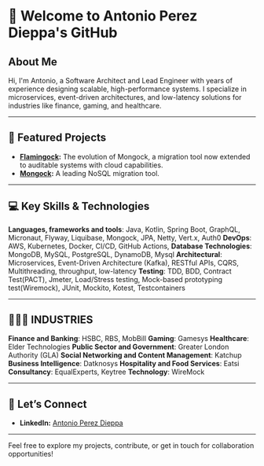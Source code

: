 # 👋 Welcome to Antonio Perez Dieppa's GitHub  

## About Me  
Hi, I'm Antonio, a Software Architect and Lead Engineer with years of experience designing scalable, high-performance systems. I specialize in microservices, event-driven architectures, and low-latency solutions for industries like finance, gaming, and healthcare.  

---

## 🚀 Featured Projects  
- **[Flamingock](https://github.com/mongock/flamingock-project):** The evolution of Mongock, a migration tool now extended to auditable systems with cloud capabilities.  
- **[Mongock](https://github.com/mongock/mongock):** A leading NoSQL migration tool.

---

## 💻 Key Skills & Technologies  
**Languages, frameworks and tools**: Java, Kotlin, Spring Boot, GraphQL, Micronaut, Flyway, Liquibase, Mongock, JPA, Netty, Vert.x, Auth0
**DevOps**: AWS, Kubernetes, Docker, CI/CD, GitHub Actions,
**Database Technologies**: MongoDB, MySQL, PostgreSQL, DynamoDB, Mysql
**Architectural**: Microservices, Event-Driven Architecture (Kafka), RESTful APIs, CQRS, Multithreading, throughput, low-latency
**Testing**: TDD, BDD, Contract Test(PACT), Jmeter, Load/Stress testing, Mock-based prototyping test(Wiremock), JUnit, Mockito, Kotest, Testcontainers

---

## 👨🏼‍🎓 INDUSTRIES
**Finance and Banking**: HSBC, RBS, MobBill
**Gaming**: Gamesys
**Healthcare**: Elder Technologies
**Public Sector and Government**: Greater London Authority (GLA) 
**Social Networking and Content Management**: Katchup
**Business Intelligence**: Datknosys
**Hospitality and Food Services**: Eatsi
**Consultancy**: EqualExperts, Keytree
**Technology**: WireMock

---

## 📢 Let’s Connect  
- **LinkedIn:** [Antonio Perez Dieppa](https://www.linkedin.com/in/aperezdieppa/)  

---

Feel free to explore my projects, contribute, or get in touch for collaboration opportunities!
